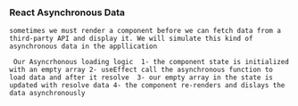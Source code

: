 ### React Asynchronous Data 

`sometimes we must render a component before we can fetch data from a third-party API and display it.
We will simulate this kind of asynchronous data in the appllication 
`

` Our Asyncrhonous loading logic 
1- the component state is initialized with an empty array
2- useEffect call the asynchronous function to load data and after it resolve 
3- our empty array in the state is updated with resolve data
4- the component re-renders and dislays the data asynchronously`